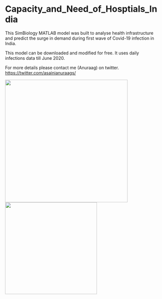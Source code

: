 # Capacity_and_Need_of_Hosptials_India

This SimBiology MATLAB model was built to analyse health infrastructure and predict the surge in demand during first wave of Covid-19 infection in India. 

This model can be downloaded and modified for free. It uses daily infections data till June 2020.

For more details please contact me (Anuraag) on twitter. 
https://twitter.com/asainianuraags/


<img src="https://user-images.githubusercontent.com/4871646/115918464-2acb9700-a495-11eb-8bd0-8fbc6cb40491.jpg" width="400">       <img src="https://user-images.githubusercontent.com/4871646/115918428-230bf280-a495-11eb-840d-7544d92615f9.jpg" width="300"> 
